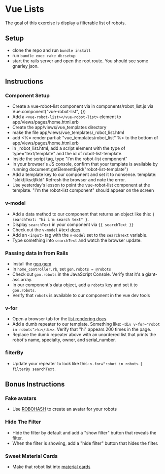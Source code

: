 # Vue Lists

The goal of this exercise is display a filterable list of robots.

## Setup

* clone the repo and run `bundle install`
* run `bundle exec rake db:setup` 
* start the rails server and open the root route. You should see some gnarley json.

## Instructions

### Component Setup
* Create a vue-robot-list component via in components/robot_list.js via Vue.component("vue-robot-list", {})
* Add a `<vue-robot-list></vue-robot-list>` element to app/views/pages/home.html.erb
* Create the app/views/vue_templates directory
* make the file app/views/vue_templates/_robot_list.html
* add <%= render partial: "vue_templates/robot_list" %> to the bottom of app/views/pages/home.html.erb
* in _robot_list.html, add a script element with the type of type="text/template" and the id of robot-list-template.
* Inside the script tag, type "I'm the robot-list component"
* In your browser's JS console, confirm that your template is available by running document.getElementById("robot-list-template")
* Add a template key to our component and set it to nonsense. template: "sldkfjlksdjfkld" Refresh the browser and note the error.
* Use yesterday's lesson to point the vue-robot-list component at the template. "I'm the robot-list component" should appear on the screen

### v-model
* Add a data method to our component that returns an object like this: `{ searchText: "hi i'm search text" }`. 
* Display `searchText` in your component via `{{ searchText }}`
* Check out the `v-model` #text [docs](http://vuejs.org/guide/forms.html#Basics-Usage)
* Add an `<input>` tag with the `v-model` set to the `searchText` variable.
* Type something into `searchText` and watch the browser update.

### Passing data in from Rails
* Install the [gon gem](https://github.com/gazay/gon)
* In `home_controller.rb`, set `gon.robots = @robots`
* Check out `gon.robots` in the JavaScript Console. Verify that it's a giant-ass array.
* In our component's data object, add a `robots` key and set it to `gon.robots`.
* Verify that `robots` is available to our component in the vue dev tools

### v-for
* Open a browser tab for the [list rendering docs](http://vuejs.org/guide/list.html#v-for)
* Add a dumb repeater to our template. Something like: `<div v-for="robot in robots">hi</div>`. Verify that "hi" appears 200 times in the page.
* Replace the dumb repeater above with an unordered list that prints the robot's name, specialty, owner, and serial_number.

### filterBy
* Update your repeater to look like this: `v-for="robot in robots | filterBy searchText`.

## Bonus Instructions

### Fake avatars
* Use [ROBOHASH](https://robohash.org) to create an avatar for your robots

### Hide The Filter
* Hide the filter by default and add a "show filter" button that reveals the filter.
* When the filter is showing, add a "hide filter" button that hides the filter.

### Sweet Material Cards
* Make that robot list into [material cards](https://getmdl.io/components/index.html#cards-section)

